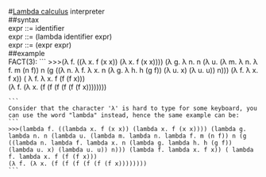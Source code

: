 #[Lambda calculus](https://en.wikipedia.org/wiki/Lambda_calculus) interpreter   
##syntax    
    expr ::= identifier      
    expr ::= (lambda identifier expr)   
    expr ::= (expr expr)    
##example   
    FACT(3):
    ```
    >>>(λ f. ((λ x. f (x x)) (λ x. f (x x)))) (λ g. λ n. n (λ u. (λ m. λ n. λ f. m (n f)) n (g ((λ n. λ f. λ x. n (λ g. λ h. h (g f)) (λ u. x) (λ u. u)) n))) (λ f. λ x. f x)) ( λ f. λ x. f (f (f x)))     
    (λ f. (λ x. (f (f (f (f (f (f x))))))))

    ```
    Consider that the character 'λ' is hard to type for some keyboard, you can use the word "lambda" instead, hence the same example can be:
    ```
    >>>(lambda f. ((lambda x. f (x x)) (lambda x. f (x x)))) (lambda g. lambda n. n (lambda u. (lambda m. lambda n. lambda f. m (n f)) n (g ((lambda n. lambda f. lambda x. n (lambda g. lambda h. h (g f)) (lambda u. x) (lambda u. u)) n))) (lambda f. lambda x. f x)) ( lambda f. lambda x. f (f (f x)))     
    (λ f. (λ x. (f (f (f (f (f (f x))))))))
    ```
